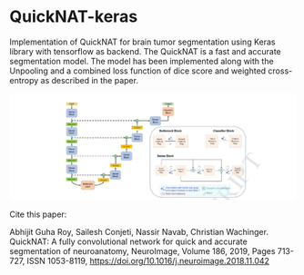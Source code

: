 # QuickNAT-keras
Implementation of QuickNAT for brain tumor segmentation using Keras library with tensorflow as backend. The QuickNAT is a fast and accurate segmentation model. The model has been implemented along with the Unpooling and a combined loss function of dice score and weighted cross-entropy as described in the paper. 

![](QuickNAT%20architecture.JPG)



Cite this paper:

Abhijit Guha Roy, Sailesh Conjeti, Nassir Navab, Christian Wachinger. 
QuickNAT: A fully convolutional network for quick and accurate segmentation of neuroanatomy, 
NeuroImage, Volume 186, 2019, Pages 713-727, ISSN 1053-8119, 
https://doi.org/10.1016/j.neuroimage.2018.11.042
